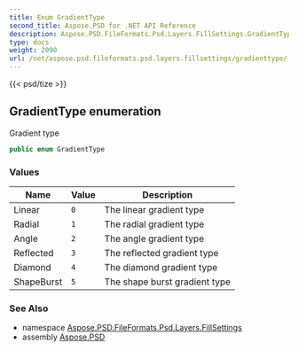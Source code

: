 ```yaml
---
title: Enum GradientType
second_title: Aspose.PSD for .NET API Reference
description: Aspose.PSD.FileFormats.Psd.Layers.FillSettings.GradientType enum. Gradient type
type: docs
weight: 2090
url: /net/aspose.psd.fileformats.psd.layers.fillsettings/gradienttype/
---
```

{{< psd/tize >}}
## GradientType enumeration

Gradient type

```csharp
public enum GradientType
```

### Values

| Name | Value | Description |
| --- | --- | --- |
| Linear | `0` | The linear gradient type |
| Radial | `1` | The radial gradient type |
| Angle | `2` | The angle gradient type |
| Reflected | `3` | The reflected gradient type |
| Diamond | `4` | The diamond gradient type |
| ShapeBurst | `5` | The shape burst gradient type |

### See Also

* namespace [Aspose.PSD.FileFormats.Psd.Layers.FillSettings](../../aspose.psd.fileformats.psd.layers.fillsettings/)
* assembly [Aspose.PSD](../../)


